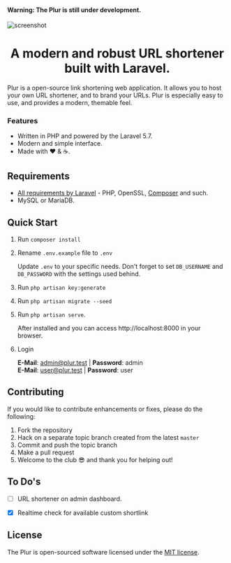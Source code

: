 <h4>Warning: The Plur is still under development.</h4>

![screenshot](https://i.imgur.com/l0BS3ge.jpg)
<h1 align="center">A modern and robust URL shortener built with Laravel.</h1>

Plur is a open-source link shortening web application. It allows you to host your own URL shortener, and to brand your URLs. Plur is especially easy to use, and provides a modern, themable feel.

### Features
* Written in PHP and powered by the Laravel 5.7.
* Modern and simple interface.
* Made with :heart: &amp; :coffee:.

## Requirements
- [All requirements by Laravel](https://laravel.com/docs/installation#server-requirements) - PHP, OpenSSL, [Composer](https://getcomposer.org/) and such.
- MySQL or MariaDB.


## Quick Start
1. Run `composer install`

2. Rename `.env.example` file to `.env`

   Update `.env` to your specific needs. Don't forget to set `DB_USERNAME` and `DB_PASSWORD` with the settings used behind.

3. Run `php artisan key:generate`

4. Run `php artisan migrate --seed`

5. Run `php artisan serve`.

   After installed and you can access http://localhost:8000 in your browser.

6. Login

   **E-Mail**: admin@plur.test | **Password**: admin <br>
   **E-Mail**: user@plur.test | **Password**: user


## Contributing
If you would like to contribute enhancements or fixes, please do the following:

1. Fork the repository
2. Hack on a separate topic branch created from the latest `master`
3. Commit and push the topic branch
4. Make a pull request
5. Welcome to the club :sunglasses: and thank you for helping out!


## To Do's
- [ ] URL shortener on admin dashboard.
- [x] Realtime check for available custom shortlink


## License
The Plur is open-sourced software licensed under the [MIT license](https://github.com/realodix/plur/blob/master/LICENSE).
